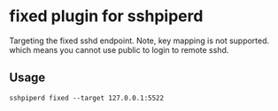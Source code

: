 # fixed plugin for sshpiperd

Targeting the fixed sshd endpoint. Note, key mapping is not supported. which means you cannot use public to login to remote sshd.


## Usage

```
sshpiperd fixed --target 127.0.0.1:5522
```